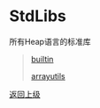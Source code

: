 # StdLibs

所有Heap语言的标准库

> [builtin](builtin/index.md)
> 
> [arrayutils](arrayutils/index.md)

[返回上级](../README.md)